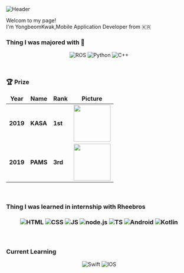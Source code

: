 ![Header](https://capsule-render.vercel.app/api?type=waving&height=200&text=Hello%20guys&fontAlign=80&fontAlignY=40&color=gradient)

<p>Welcom to my page! </br>I'm YongbeomKwak,Mobile Application Developer from 🇰🇷 <p>



<h3> Thing I was majored with 🤣 </h3>
<!-- 
<img alt="Python" src ="https://img.shields.io/badge/기술명-원하는색상코드.svg?&style=for-the-badge&logo=로고명&logoColor=로고색상"/>
-->
<p align="center">
  <img alt="ROS" src ="https://img.shields.io/badge/ROS-22314E.svg?&style=for-the-badge&logo=ROS&logoColor=white"/> 
  <img alt="Python" src ="https://img.shields.io/badge/Python-3776AB.svg?&style=for-the-badge&logo=Python&logoColor=white"/>
  <img alt="C++" src ="https://img.shields.io/badge/c++-00599C.svg?&style=for-the-badge&logo=c%2B%2B&logoColor=white"/>
</p>

<br>

<h3>  🏆 Prize </h3>

<table width="100%">
  <thead align="center">
    <tr border: none;>
          <td><b>Year</b></td>
          <td><b>Name</b></td>
          <td><b>Rank</b></td>
          <td><b>Picture</b></td>
    </tr>
  </thead>
  <tbody>
    <tr>
          <td><b>2019</b></td>
          <td><b>KASA</b></td>
          <td><b>1st</b></td>
          <td><img  width="100px" height="100px" src="https://user-images.githubusercontent.com/48616183/176429956-e61029cd-2b41-4473-ba09-3f59f213aece.jpeg"/></td>
     </tr>
    <tr>
          <td><b>2019</b></td>
          <td><b>PAMS</b></td>
          <td><b>3rd</b></td>
          <td><img  width="100px" height="100px" src="https://user-images.githubusercontent.com/48616183/176432027-16ddb5bd-dda5-4d4a-978d-ecbe08a95c10.jpeg"/></td>
     </tr>
  </tbody>
</table>

<br>

<h3> Thing I was learned in internship with Rheebros <h3>
  <p align="center">
  <img alt="HTML" src ="https://img.shields.io/badge/html-E34F26.svg?&style=for-the-badge&logo=html5&logoColor=white"/> 
  <img alt="CSS" src ="https://img.shields.io/badge/css-1572B6.svg?&style=for-the-badge&logo=css3&logoColor=white"/>
  <img alt="JS" src ="https://img.shields.io/badge/JS-F7DF1E.svg?&style=for-the-badge&logo=javascript&logoColor=white"/>
  <img alt="node.js" src ="https://img.shields.io/badge/node.js-339933.svg?&style=for-the-badge&logo=node.js&logoColor=white"/>
  <img alt="TS" src ="https://img.shields.io/badge/TS-3178C6.svg?&style=for-the-badge&logo=typescript&logoColor=white"/>
  <img alt="Android" src ="https://img.shields.io/badge/Android-3DDC84.svg?&style=for-the-badge&logo=android&logoColor=white"/>
  <img alt="Kotlin" src ="https://img.shields.io/badge/Kotlin-7F52FF.svg?&style=for-the-badge&logo=kotlin&logoColor=white"/>
    
</p>
 
<br>
  
<h3>Current Learning</h3>

<p align="center">
  <img alt="Swift" src ="https://img.shields.io/badge/swift-F05138.svg?&style=for-the-badge&logo=swift&logoColor=white"/>  
  <img alt="IOS" src ="https://img.shields.io/badge/ios-000000.svg?&style=for-the-badge&logo=ios&logoColor=white"/>  
</p>



